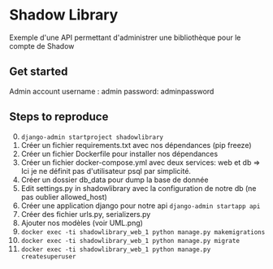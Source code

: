 # Shadow Library

Exemple d'une API permettant d'administrer une bibliothèque pour le compte de Shadow

## Get started

Admin account
username : admin
password: adminpassword

## Steps to reproduce

0. ```django-admin startproject shadowlibrary```
1. Créer un fichier requirements.txt avec nos dépendances (pip freeze)
2. Créer un fichier Dockerfile pour installer nos dépendances
3. Créer un fichier docker-compose.yml avec deux services: web et db
=> Ici je ne définit pas d'utilisateur psql par simplicité.
4. Créer un dossier db_data pour dump la base de donnée
5. Edit settings.py in shadowlibrary avec la configuration de notre db (ne pas oublier allowed_host)
6. Créer une application django pour notre api
 ```django-admin startapp api```
7. Créer des fichier urls.py, serializers.py
8. Ajouter nos modèles (voir UML.png)
9. ```docker exec -ti shadowlibrary_web_1 python manage.py makemigrations```
10. ```docker exec -ti shadowlibrary_web_1 python manage.py migrate```
11. ```docker exec -ti shadowlibrary_web_1 python manage.py createsuperuser```
